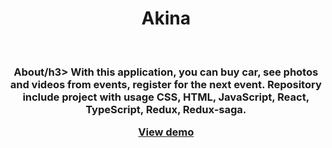 <h1 align="center">Akina</h1>
<br/>

<h3 align="center">About/h3> 
With this application, you can buy car, see photos and videos from events, register for the next event.
Repository include project with usage CSS, HTML, JavaScript, React, TypeScript, Redux, Redux-saga. 

[View demo](https://hormard.github.io/Akina/)
